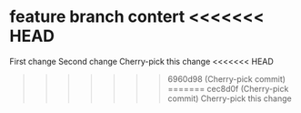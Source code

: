 feature branch contert
<<<<<<< HEAD
=======
First change
Second change
Cherry-pick this change
<<<<<<< HEAD
>>>>>>> 6960d98 (Cherry-pick commit)
=======
>>>>>>> cec8d0f (Cherry-pick commit)
Cherry-pick this change
